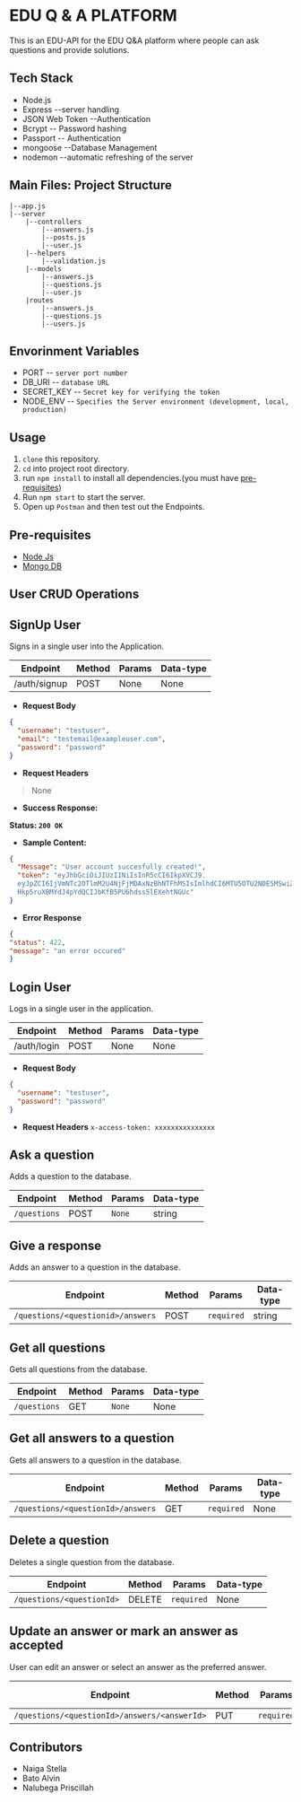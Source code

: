 # EDU Q & A PLATFORM
This is an EDU-API for the EDU Q&A platform where people can ask questions and provide solutions.

## Tech Stack <br>
- Node.js
- Express --server handling
- JSON Web Token --Authentication
- Bcrypt -- Password hashing
- Passport -- Authentication
- mongoose --Database Management
- nodemon --automatic refreshing of the server

## Main Files: Project Structure

    |--app.js
    |--server
        |--controllers
            |--answers.js
            |--posts.js
            |--user.js
        |--helpers
            |--validation.js
        |--models
            |--answers.js
            |--questions.js
            |--user.js
        |routes
            |--answers.js
            |--questions.js
            |--users.js

## Envorinment Variables

- PORT -- `server port number`
- DB_URI -- `database URL`
- SECRET_KEY -- `Secret key for verifying the token`
- NODE_ENV -- `Specifies the Server environment (development, local, production)`

## Usage
1. `clone` this repository.
2. `cd` into project root directory.
3. run `npm install` to install all dependencies.(you must have [pre-requisites](#pre-requisites)) 
4. Run `npm start` to start the server.
5. Open up `Postman` and then test out the Endpoints.

## **Pre-requisites**

- [Node Js](https://nodejs.org/en/download/)
- [Mongo DB](https://www.mongodb.com/try/download/community)

## User CRUD Operations

## SignUp User

Signs in a single user into the Application.

|**Endpoint**|**Method**|**Params**|**Data-type**|
|---|---|---|---|
|/auth/signup|POST|None|None|

- **Request Body**

```json
{
  "username": "testuser",
  "email": "testemail@exampleuser.com",
  "password": "password"
}
```

- **Request Headers**

> None

- **Success Response:**

**Status: `200 OK`**

- **Sample Content:**

```json
{
  "Message": "User account succesfully created!",
  "token": "eyJhbGciOiJIUzI1NiIsInR5cCI6IkpXVCJ9.
  eyJpZCI6IjVmNTc2OTlmM2U4NjFjMDAxNzBhNTFhMSIsImlhdCI6MTU5OTU2NDE5MSwiZXhwIjoxNTk5NjUwNTkxfQ.
  Hkp5ruXBMYdJ4pYdQCIJbKfB5PU6hdss5lEXehtNGUc"
}
```
- **Error Response** 
```json
{
"status": 422,
"message": "an error occured"
}
```

## Login User

Logs in a single user in the application.

|**Endpoint**|**Method**|**Params**|**Data-type**|
|---|---|---|---|
|/auth/login|POST|None|None|

- **Request Body**

```json
{
  "username": "testuser",
  "password": "password"
}
```
- **Request Headers**
`x-access-token: xxxxxxxxxxxxxxx`
    
## Ask a question

Adds a question to the database.

|**Endpoint**|**Method**|**Params**|**Data-type**|
|---|---|---|---|
|`/questions`|POST|`None`|string

## Give a response

Adds an answer to a question in the database.

|**Endpoint**|**Method**|**Params**|**Data-type**|
|---|---|---|---|
|`/questions/<questionid>/answers`|POST|`required`|string|

## Get all questions

Gets all questions from the database.

**Endpoint**|**Method**|**Params**|**Data-type**
---|---|---|---
`/questions`|GET|`None`|None

## Get all answers to a question

Gets all answers to a question in the database.

**Endpoint**|**Method**|**Params**|**Data-type**
---|---|---|---
`/questions/<questionId>/answers`|GET|`required`|None

## Delete a question

Deletes a single question from the database.

**Endpoint**|**Method**|**Params**|**Data-type**
---|---|---|---
`/questions/<questionId>`|DELETE|`required`|None

## Update an answer or mark an answer as accepted

User can edit an answer or select an answer as the preferred answer.

**Endpoint**|**Method**|**Params**|**Data-type**
---|---|---|---
`/questions/<questionId>/answers/<answerId>`|PUT|`required`|string

## Contributors

- Naiga Stella
- Bato Alvin
- Nalubega Priscillah